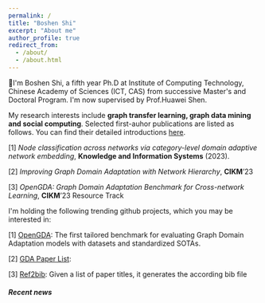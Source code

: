 ```yaml
---
permalink: /
title: "Boshen Shi"
excerpt: "About me"
author_profile: true
redirect_from: 
  - /about/
  - /about.html
---
```


:cherry_blossom:I'm Boshen Shi, a fifth year Ph.D at Institute of Computing Technology, Chinese Academy of Sciences (ICT, CAS) from successive Master's and Doctoral Program. I'm now supervised by Prof.Huawei Shen. 

My research interests include **graph transfer learning, graph data mining and social computing**. Selected first-auhor publications are listed as follows. You can find their detailed introductions  [here](https://academicpages.github.io/publications/).

[1]   *Node classification across networks via category-level domain adaptive network embedding*, **Knowledge and Information Systems** (2023).

[2]  *Improving Graph Domain Adaptation with Network Hierarchy*, **CIKM**’23

[3]  *OpenGDA: Graph Domain Adaptation Benchmark for Cross-network Learning*, **CIKM**’23 Resource Track

I'm holding the following trending github projects, which you may be interested in:

[1] [OpenGDA](https://github.com/Skyorca/OpenGDA ): The first tailored benchmark for evaluating Graph Domain Adaptation models with datasets and standardized SOTAs.

[2] [GDA Paper List](https://github.com/Skyorca/Awesome-Graph-Domain-Adaptation-Papers): 

[3] [Ref2bib](https://github.com/Skyorca/Ref2Bib): Given a list of paper titles, it generates the according bib file



##### Recent news


